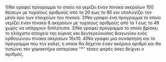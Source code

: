 1)Να γραφεί πρόγραμμα το οποίο να γεμίζει έναν πίνακα ακεραίων 100 θέσεων με τυχαίους αριθμούς από το 20 εως το 80 και υπολογίζει τον μέσο όρο των στοιχείων του πίνακα.
2)Να γραφεί ένα πρόγραμμα το οποίο γεμίζει έναν πίνακα 6 ακεραίων με τυχαίους αριθμούς από το 1 εως το 49 χωρίς να υπάρχουν διπλότυπα.
3)Να γραφεί πρόγραμμα το οποίο βρίσκει το ελάχιστο στοιχείο της κύριας και δευτερεύουσας διαγωνίου ενός ορθογώνιου πίνακα ακεραίων 10x10.
4)Να γραφεί μια συνάρτηση και το πρόγραμμα που την καλεί, η οποία θα δέχεται έναν ακέραιο αριθμό και θα τυπώνει τον χαρακτήρα αστερίσκο "*" τόσες φορές όσες δείχνει ο αριθμός.
